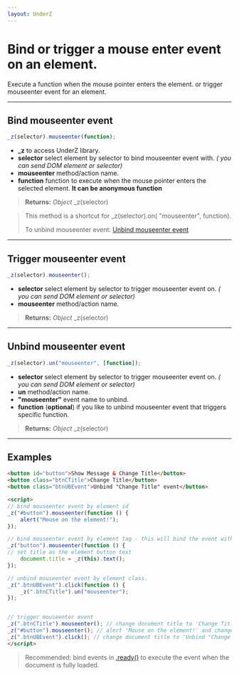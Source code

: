 ```yaml
---
layout: UnderZ
---
```

# Bind or trigger a mouse enter event on an element.
Execute a function when the mouse pointer enters the element. or trigger mouseenter event for an element.


***


## Bind mouseenter event
```js
_z(selector).mouseenter(function);
```

* **_z** to access UnderZ library.
* **selector** select element by selector to bind mouseenter event with. _( you can send DOM element or selector)_
* **mouseenter** method/action name.
* **function** function to execute when the mouse pointer enters the selected element. **It can be anonymous function**

> **Returns:** _Object_ \_z(selector)

> This method is a shortcut for _z(selector).on( "mouseenter", function).
> 
> To unbind mouseenter event: [Unbind mouseenter event](http://hlack.xyz/UnderZ/-mouseenter()#unbind-mouseenter-event)


***


## Trigger mouseenter event
```js
_z(selector).mouseenter();
```

* **selector** select element by selector to trigger mouseenter event on. _( you can send DOM element or selector)_
* **mouseenter** method/action name.

> **Returns:** _Object_ \_z(selector)


***


## Unbind mouseenter event
```js
_z(selector).un("mouseenter", [function]);
```

* **selector** select element by selector to trigger mouseenter event on. _( you can send DOM element or selector)_
* **un** method/action name.
* **"mouseenter"** event name to unbind.
* **function** (**optional**) if you like to unbind mouseenter event that triggers specific function.

> **Returns:** _Object_ \_z(selector)


***


## Examples

```html
<button id="button">Show Message & Change Title</button>
<button class="btnCTitle">Change Title</button>
<button class="btnUBEvent">Unbind "Change Title" event</button>

<script>
// bind mouseenter event by element id
_z("#button").mouseenter(function () { 
	alert("Mouse on the element!");
});

// bind mouseenter event by element tag - this will bind the event with all elements with "button" tag.
_z("button").mouseenter(function () { 
// set title as the element button text
	document.title = _z(this).text();
});

// unbind mouseenter event by element class.
_z(".btnUBEvent").click(function () {
	_z(".btnCTitle").un("mouseenter");
});


// trigger mouseenter event
_z(".btnCTitle").mouseenter(); // change document title to 'Change Title'
_z("#button").mouseenter(); // alert 'Mouse on the element!' and change document title to 'Show Message & Change Title'
_z(".btnUBEvent").click(); // change document title to 'Unbind "Change Title" event' and unbind mouseenter event on .btnCTitle button
</script>
```

> Recommended: bind events in [.ready()](http://hlack.xyz/UnderZ/-ready()) to execute the event when the document is fully loaded.
